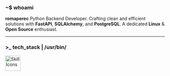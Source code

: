 ### ~$ whoami

**romaperec**
Python Backend Developer. Crafting clean and efficient solutions with **FastAPI**, **SQLAlchemy**, and **PostgreSQL**. A dedicated **Linux** & **Open Source** enthusiast.

---

### >_ tech_stack | /usr/bin/

<img src="https://skillicons.dev/icons?i=postman,python,fastapi,vscode,postgres,docker,linux,arch,git" height="48" alt="Skill Icons" />
